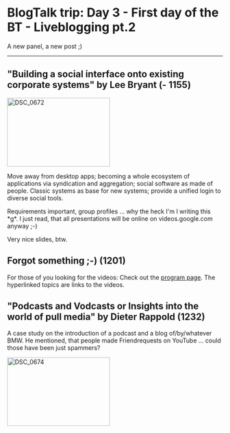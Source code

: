 # BlogTalk trip: Day 3 - First day of the BT - Liveblogging pt.2

A new panel, a new post ;)



-------------------------------



## "Building a social interface onto existing corporate systems" by Lee Bryant (- 1155)

<a href="http://www.flickr.com/photos/zerok/258419655/" title="Photo Sharing"><img src="http://static.flickr.com/104/258419655_b53a7f8182_m.jpg" width="240" height="160" alt="DSC_0672" /></a>

Move away from desktop apps; becoming a whole ecosystem of applications via syndication and aggregation; social software as made of people. Classic systems as base for new systems; provide a unified login to diverse social tools.

Requirements important, group profiles ... why the heck I'm I writing this \*g\*. I just read, that all presentations will be online on videos.google.com anyway ;-)

Very nice slides, btw.

## Forgot something ;-) (1201)

For those of you looking for the videos: Check out the [program page](http://blogtalk.net/Main/Program). The hyperlinked topics are links to the videos.

## "Podcasts and Vodcasts or Insights into the world of pull media" by Dieter Rappold (1232)

A case study on the introduction of a podcast and a blog of/by/whatever BMW. He mentioned, that people made Friendrequests on YouTube ... could those have been just spammers?

<a href="http://www.flickr.com/photos/zerok/258438743/" title="Photo Sharing"><img src="http://static.flickr.com/95/258438743_5fc9c6f7d1_m.jpg" width="240" height="160" alt="DSC_0674" /></a>